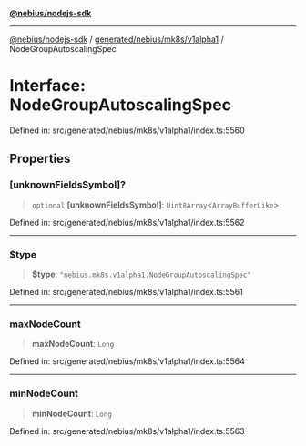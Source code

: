 [**@nebius/nodejs-sdk**](../../../../../README.md)

***

[@nebius/nodejs-sdk](../../../../../README.md) / [generated/nebius/mk8s/v1alpha1](../README.md) / NodeGroupAutoscalingSpec

# Interface: NodeGroupAutoscalingSpec

Defined in: src/generated/nebius/mk8s/v1alpha1/index.ts:5560

## Properties

### \[unknownFieldsSymbol\]?

> `optional` **\[unknownFieldsSymbol\]**: `Uint8Array`\<`ArrayBufferLike`\>

Defined in: src/generated/nebius/mk8s/v1alpha1/index.ts:5562

***

### $type

> **$type**: `"nebius.mk8s.v1alpha1.NodeGroupAutoscalingSpec"`

Defined in: src/generated/nebius/mk8s/v1alpha1/index.ts:5561

***

### maxNodeCount

> **maxNodeCount**: `Long`

Defined in: src/generated/nebius/mk8s/v1alpha1/index.ts:5564

***

### minNodeCount

> **minNodeCount**: `Long`

Defined in: src/generated/nebius/mk8s/v1alpha1/index.ts:5563
